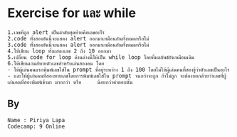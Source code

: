# Exercise for และ while
    1.เลขที่ถูก alert เป็นลำดับสุดท้ายคือเลขอะไร
    2.code ทั้งสองอันนี้จะแสดง alert ออกมาเหมือนกันทั้งหมดหรือไม่
    3.code ทั้งสองอันนี้จะแสดง alert ออกมาเหมือนกันทั้งหมดหรือไม่
    4.ให้เขียน loop ทั้งแสดงเลข 2 ถึง 10 ออกมา
    5.เปลี่ยน code for loop ด้านล่างนี้ให้เป็น while loop โดยที่ผลลัพธ์ยังเหมือนเดิม
    6.ให้เขียนเกมส์ทายตัวเลขสำหรับเล่นสองคน โดย
    - ให้ผู้เล่นคนแรกพิมพ์เลขใส่ใน prompt ที่อยู่ระหว่าง 1 ถึง 100 โดยไม่ให้ผู้เล่นคนที่สองรู้ว่าตัวเลขเป็นอะไร
    - และให้ผู้เล่นคนที่สองทายเลขโดยการพิมพ์เลขใส่ใน prompt จนกว่าจะถูก ถ้าไม่ถูก จะต้องบอกด้วยว่าเลขที่ผู้เล่นคนที่สองพิมพ์เข้ามา มากกว่า หรือ     น้อยกว่าคำตอบนั้น
## By
    Name : Piriya Lapa
    Codecamp: 9 Online
